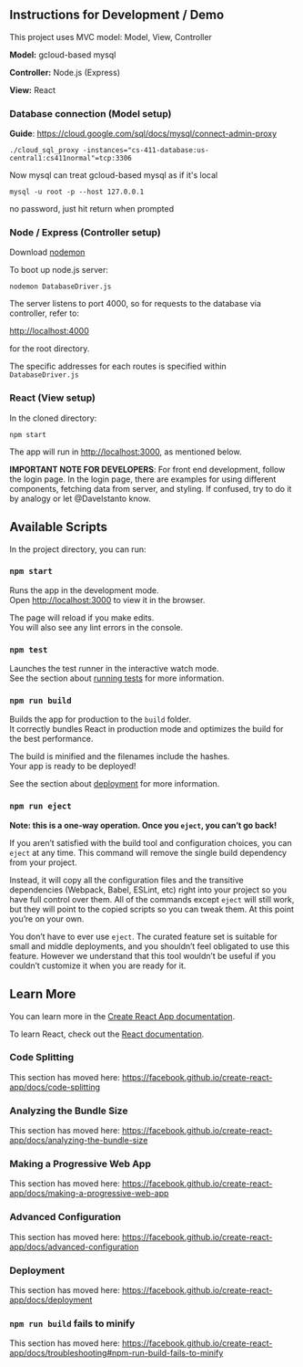 ## Instructions for Development / Demo

This project uses MVC model: Model, View, Controller

**Model:** gcloud-based mysql

**Controller:** Node.js (Express)

**View:** React

### Database connection (Model setup)

**Guide**: https://cloud.google.com/sql/docs/mysql/connect-admin-proxy

`./cloud_sql_proxy -instances="cs-411-database:us-central1:cs411normal"=tcp:3306`

Now mysql can treat gcloud-based mysql as if it's local

`mysql -u root -p --host 127.0.0.1`

no password, just hit return when prompted

### Node / Express (Controller setup)

Download [nodemon](https://nodemon.io/)

To boot up node.js server:

`nodemon DatabaseDriver.js`

The server listens to port 4000, so for requests to the database via controller, refer to:

[http://localhost:4000](http://localhost:4000)

for the root directory.

The specific addresses for each routes is specified within `DatabaseDriver.js`

### React (View setup)

In the cloned directory:

`npm start`

The app will run in [http://localhost:3000](http://localhost:3000), as mentioned below.

**IMPORTANT NOTE FOR DEVELOPERS**: For front end development, follow the login page. In the login page, there are examples for using different components, fetching data from server, and styling. If confused, try to do it by analogy or let @DaveIstanto know.


## Available Scripts

In the project directory, you can run:

### `npm start`

Runs the app in the development mode.<br>
Open [http://localhost:3000](http://localhost:3000) to view it in the browser.

The page will reload if you make edits.<br>
You will also see any lint errors in the console.

### `npm test`

Launches the test runner in the interactive watch mode.<br>
See the section about [running tests](https://facebook.github.io/create-react-app/docs/running-tests) for more information.

### `npm run build`

Builds the app for production to the `build` folder.<br>
It correctly bundles React in production mode and optimizes the build for the best performance.

The build is minified and the filenames include the hashes.<br>
Your app is ready to be deployed!

See the section about [deployment](https://facebook.github.io/create-react-app/docs/deployment) for more information.

### `npm run eject`

**Note: this is a one-way operation. Once you `eject`, you can’t go back!**

If you aren’t satisfied with the build tool and configuration choices, you can `eject` at any time. This command will remove the single build dependency from your project.

Instead, it will copy all the configuration files and the transitive dependencies (Webpack, Babel, ESLint, etc) right into your project so you have full control over them. All of the commands except `eject` will still work, but they will point to the copied scripts so you can tweak them. At this point you’re on your own.

You don’t have to ever use `eject`. The curated feature set is suitable for small and middle deployments, and you shouldn’t feel obligated to use this feature. However we understand that this tool wouldn’t be useful if you couldn’t customize it when you are ready for it.

## Learn More

You can learn more in the [Create React App documentation](https://facebook.github.io/create-react-app/docs/getting-started).

To learn React, check out the [React documentation](https://reactjs.org/).

### Code Splitting

This section has moved here: https://facebook.github.io/create-react-app/docs/code-splitting

### Analyzing the Bundle Size

This section has moved here: https://facebook.github.io/create-react-app/docs/analyzing-the-bundle-size

### Making a Progressive Web App

This section has moved here: https://facebook.github.io/create-react-app/docs/making-a-progressive-web-app

### Advanced Configuration

This section has moved here: https://facebook.github.io/create-react-app/docs/advanced-configuration

### Deployment

This section has moved here: https://facebook.github.io/create-react-app/docs/deployment

### `npm run build` fails to minify

This section has moved here: https://facebook.github.io/create-react-app/docs/troubleshooting#npm-run-build-fails-to-minify





